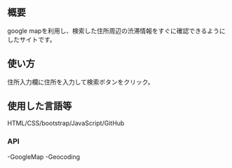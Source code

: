 ## 概要
google mapを利用し、検索した住所周辺の渋滞情報をすぐに確認できるようにしたサイトです。

## 使い方
住所入力欄に住所を入力して検索ボタンをクリック。

## 使用した言語等
HTML/CSS/bootstrap/JavaScript/GitHub

### API
-GoogleMap
-Geocoding
